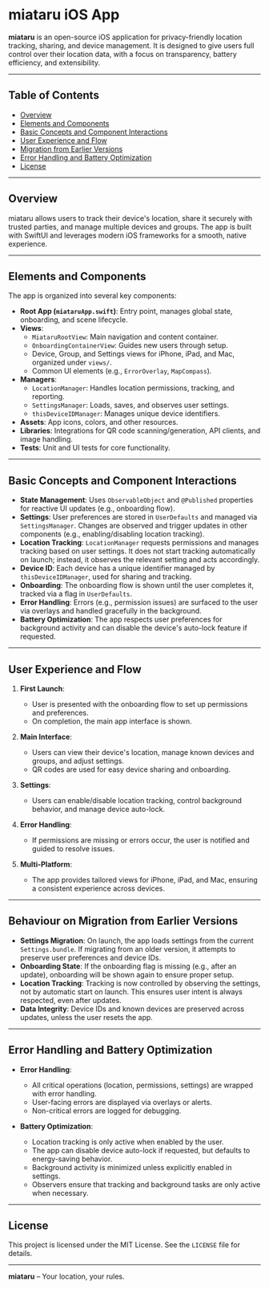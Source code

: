 # miataru iOS App

**miataru** is an open-source iOS application for privacy-friendly location tracking, sharing, and device management. It is designed to give users full control over their location data, with a focus on transparency, battery efficiency, and extensibility.

---

## Table of Contents

- [Overview](#overview)
- [Elements and Components](#elements-and-components)
- [Basic Concepts and Component Interactions](#basic-concepts-and-component-interactions)
- [User Experience and Flow](#user-experience-and-flow)
- [Migration from Earlier Versions](#migration-from-earlier-versions)
- [Error Handling and Battery Optimization](#error-handling-and-battery-optimization)
- [License](#license)

---

## Overview

miataru allows users to track their device's location, share it securely with trusted parties, and manage multiple devices and groups. The app is built with SwiftUI and leverages modern iOS frameworks for a smooth, native experience.

---

## Elements and Components

The app is organized into several key components:

- **Root App (`miataruApp.swift`)**: Entry point, manages global state, onboarding, and scene lifecycle.
- **Views**:
  - `MiataruRootView`: Main navigation and content container.
  - `OnboardingContainerView`: Guides new users through setup.
  - Device, Group, and Settings views for iPhone, iPad, and Mac, organized under `views/`.
  - Common UI elements (e.g., `ErrorOverlay`, `MapCompass`).
- **Managers**:
  - `LocationManager`: Handles location permissions, tracking, and reporting.
  - `SettingsManager`: Loads, saves, and observes user settings.
  - `thisDeviceIDManager`: Manages unique device identifiers.
- **Assets**: App icons, colors, and other resources.
- **Libraries**: Integrations for QR code scanning/generation, API clients, and image handling.
- **Tests**: Unit and UI tests for core functionality.

---

## Basic Concepts and Component Interactions

- **State Management**: Uses `ObservableObject` and `@Published` properties for reactive UI updates (e.g., onboarding flow).
- **Settings**: User preferences are stored in `UserDefaults` and managed via `SettingsManager`. Changes are observed and trigger updates in other components (e.g., enabling/disabling location tracking).
- **Location Tracking**: `LocationManager` requests permissions and manages tracking based on user settings. It does not start tracking automatically on launch; instead, it observes the relevant setting and acts accordingly.
- **Device ID**: Each device has a unique identifier managed by `thisDeviceIDManager`, used for sharing and tracking.
- **Onboarding**: The onboarding flow is shown until the user completes it, tracked via a flag in `UserDefaults`.
- **Error Handling**: Errors (e.g., permission issues) are surfaced to the user via overlays and handled gracefully in the background.
- **Battery Optimization**: The app respects user preferences for background activity and can disable the device's auto-lock feature if requested.

---

## User Experience and Flow

1. **First Launch**:
   - User is presented with the onboarding flow to set up permissions and preferences.
   - On completion, the main app interface is shown.

2. **Main Interface**:
   - Users can view their device's location, manage known devices and groups, and adjust settings.
   - QR codes are used for easy device sharing and onboarding.

3. **Settings**:
   - Users can enable/disable location tracking, control background behavior, and manage device auto-lock.

4. **Error Handling**:
   - If permissions are missing or errors occur, the user is notified and guided to resolve issues.

5. **Multi-Platform**:
   - The app provides tailored views for iPhone, iPad, and Mac, ensuring a consistent experience across devices.

---

## Behaviour on Migration from Earlier Versions

- **Settings Migration**: On launch, the app loads settings from the current `Settings.bundle`. If migrating from an older version, it attempts to preserve user preferences and device IDs.
- **Onboarding State**: If the onboarding flag is missing (e.g., after an update), onboarding will be shown again to ensure proper setup.
- **Location Tracking**: Tracking is now controlled by observing the settings, not by automatic start on launch. This ensures user intent is always respected, even after updates.
- **Data Integrity**: Device IDs and known devices are preserved across updates, unless the user resets the app.

---

## Error Handling and Battery Optimization

- **Error Handling**:
  - All critical operations (location, permissions, settings) are wrapped with error handling.
  - User-facing errors are displayed via overlays or alerts.
  - Non-critical errors are logged for debugging.

- **Battery Optimization**:
  - Location tracking is only active when enabled by the user.
  - The app can disable device auto-lock if requested, but defaults to energy-saving behavior.
  - Background activity is minimized unless explicitly enabled in settings.
  - Observers ensure that tracking and background tasks are only active when necessary.

---

## License

This project is licensed under the MIT License. See the `LICENSE` file for details.

---

**miataru** – Your location, your rules. 